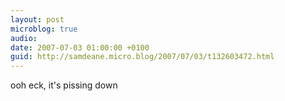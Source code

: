 ```yaml
---
layout: post
microblog: true
audio: 
date: 2007-07-03 01:00:00 +0100
guid: http://samdeane.micro.blog/2007/07/03/t132603472.html
---
```

ooh eck, it's pissing down
